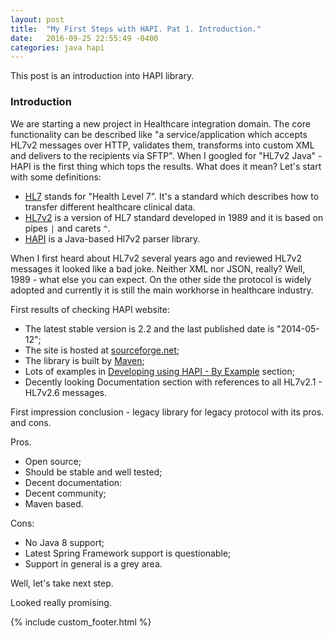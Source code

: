 ```yaml
---
layout: post
title:  "My First Steps with HAPI. Pat 1. Introduction."
date:   2016-09-25 22:55:49 -0400
categories: java hapi
---
```

This post is an introduction into HAPI library.

### Introduction

We are starting a new project in Healthcare integration domain. The core functionality can be described like "a service/application which accepts HL7v2 messages over HTTP, validates them, transforms into custom XML and delivers to the recipients via SFTP". When I googled for "HL7v2 Java" - HAPI is the first thing which tops the results. What does it mean? Let's start with some definitions:
 -  [HL7](https://en.wikipedia.org/wiki/Health_Level_7) stands for "Health Level 7". It's a standard which describes how to transfer different healthcare clinical data.
 -  [HL7v2](https://en.wikipedia.org/wiki/Health_Level_7#HL7_version_2) is a version of HL7 standard developed in 1989 and it is based on pipes `|` and carets `^`.
 -  [HAPI](http://hl7api.sourceforge.net/) is a Java-based Hl7v2 parser library.

When I first heard about HL7v2 several years ago and reviewed HL7v2 messages it looked like a bad joke. Neither XML nor JSON, really? Well, 1989 - what else you can expect. On the other side the protocol is widely adopted and currently it is still the main workhorse in healthcare industry.

First results of checking HAPI website:
- The latest stable version is 2.2 and the last published date is "2014-05-12";
- The site is hosted at [sourceforge.net](https://sourceforge.net/);
- The library is built by [Maven](http://maven.apache.org/);
- Lots of examples in [Developing using HAPI - By Example](http://hl7api.sourceforge.net/devbyexample.html) section;
- Decently looking Documentation section with references to all HL7v2.1 - HL7v2.6 messages.

First impression conclusion - legacy library for legacy protocol with its pros. and cons.

Pros.
- Open source;
- Should be stable and well tested;
- Decent documentation:
- Decent community;
- Maven based.

Cons:
- No Java 8 support;
- Latest Spring Framework support is questionable;
- Support in general is a grey area.

Well, let's take next step.

Looked really promising.

{% include custom_footer.html %}

